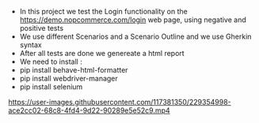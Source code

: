 - In this project we test the Login functionality on the https://demo.nopcommerce.com/login web page, using negative and positive tests
- We use different Scenarios and a Scenario Outline and we use Gherkin syntax
- After all tests are done we genereate a html report
- We need to install :
- pip install behave-html-formatter
- pip install webdriver-manager
- pip install selenium

https://user-images.githubusercontent.com/117381350/229354998-ace2cc02-68c8-4fd4-9d22-90289e5e52c9.mp4
